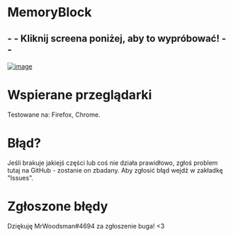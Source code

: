# MemoryBlock

## - - Kliknij screena poniżej, aby to wypróbować! - - 
[![image](![image](https://user-images.githubusercontent.com/62749434/144340133-7fbb8dff-aa2e-44cb-8826-483d5efa42f6.png))](https://mrwoodsman.github.io/MemoryBlock/)

# Wspierane przeglądarki
Testowane na: Firefox, Chrome.
# Błąd?
Jeśli brakuje jakiejś części lub coś nie działa prawidłowo, zgłoś problem tutaj na GitHub - zostanie on zbadany.
Aby zgłosić błąd wejdź w zakładkę "Issues".
# Zgłoszone błędy
Dziękuję MrWoodsman#4694 za zgłoszenie buga! <3
